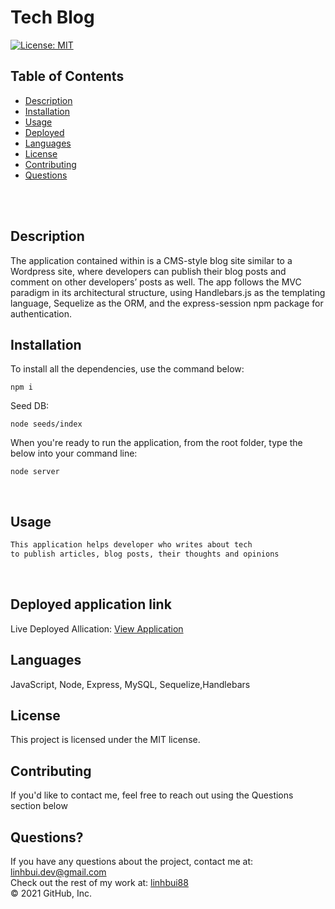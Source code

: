 # Tech Blog <br />

[![License: MIT](https://img.shields.io/badge/License-MIT-yellow.svg)](https://opensource.org/licenses/MIT) <br />

## Table of Contents 

- [Description](#description)
- [Installation](#installation)
- [Usage](#usage)
- [Deployed](#deployedapplicationlink)
- [Languages](#languages)
- [License](#license)
- [Contributing](#contributing)
- [Questions](#questions)

<br />
<br />

## Description
The application contained within is a CMS-style blog site similar to a Wordpress site, where developers can publish their blog posts and comment on other developers’ posts as well. The app follows the MVC paradigm in its architectural structure, using Handlebars.js as the templating language, Sequelize as the ORM, and the express-session npm package for authentication.

## Installation
To install all the dependencies, use the command below:
```
npm i
```
Seed DB:
```
node seeds/index
```
When you're ready to run the application, from the root folder, type the below into your command line:
```
node server
```
<br />

## Usage

```md
This application helps developer who writes about tech
to publish articles, blog posts, their thoughts and opinions

```
<br/>


## Deployed application link
Live Deployed Allication: [View Application](https://intense-citadel-85513.herokuapp.com/)<br/>


## Languages

JavaScript, Node, Express, MySQL, Sequelize,Handlebars<br />

## License

  This project is licensed under the MIT license. <br />
  
## Contributing

If you'd like to contact me, feel free to reach out using the Questions section below<br />

## Questions?

If you have any questions about the project, contact me at: 
linhbui.dev@gmail.com <br />
Check out the rest of my work at: 
[linhbui88](https://github.com/Linhbui88) <br />
© 2021 GitHub, Inc.